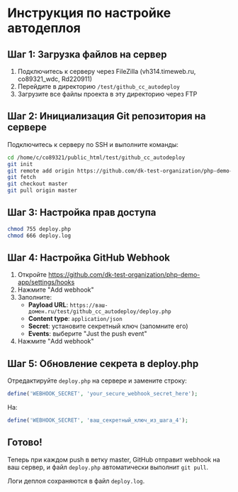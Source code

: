 # Инструкция по настройке автодеплоя

## Шаг 1: Загрузка файлов на сервер

1. Подключитесь к серверу через FileZilla (vh314.timeweb.ru, co89321_wdc, Rd220911)
2. Перейдите в директорию `/test/github_cc_autodeploy`
3. Загрузите все файлы проекта в эту директорию через FTP

## Шаг 2: Инициализация Git репозитория на сервере

Подключитесь к серверу по SSH и выполните команды:

```bash
cd /home/c/co89321/public_html/test/github_cc_autodeploy
git init
git remote add origin https://github.com/dk-test-organization/php-demo-app.git
git fetch
git checkout master
git pull origin master
```

## Шаг 3: Настройка прав доступа

```bash
chmod 755 deploy.php
chmod 666 deploy.log
```

## Шаг 4: Настройка GitHub Webhook

1. Откройте https://github.com/dk-test-organization/php-demo-app/settings/hooks
2. Нажмите "Add webhook"
3. Заполните:
   - **Payload URL**: `https://ваш-домен.ru/test/github_cc_autodeploy/deploy.php`
   - **Content type**: `application/json`
   - **Secret**: установите секретный ключ (запомните его)
   - **Events**: выберите "Just the push event"
4. Нажмите "Add webhook"

## Шаг 5: Обновление секрета в deploy.php

Отредактируйте `deploy.php` на сервере и замените строку:
```php
define('WEBHOOK_SECRET', 'your_secure_webhook_secret_here');
```
На:
```php
define('WEBHOOK_SECRET', 'ваш_секретный_ключ_из_шага_4');
```

## Готово!

Теперь при каждом push в ветку master, GitHub отправит webhook на ваш сервер, и файл `deploy.php` автоматически выполнит `git pull`.

Логи деплоя сохраняются в файл `deploy.log`.
